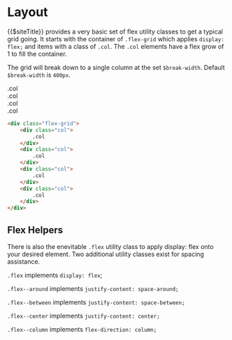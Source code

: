 # Layout

{{$siteTitle}} provides a very basic set of flex utility classes to get a typical grid going. It starts with the container of ``.flex-grid`` which applies ``display: flex;`` and items with a class of ``.col``. The ``.col`` elements have a flex grow of 1 to fill the container.

The grid will break down to a single column at the set ``$break-width``. Default ``$break-width`` is ``400px``.

<div class="flex-grid">
    <div class="col">
        .col
    </div>
    <div class="col">
        .col
    </div>
    <div class="col">
        .col
    </div>
    <div class="col">
        .col
    </div>
</div>

```html
<div class="flex-grid">
    <div class="col">
        .col
    </div>
    <div class="col">
        .col
    </div>
    <div class="col">
        .col
    </div>
    <div class="col">
        .col
    </div>
</div>
```

## Flex Helpers

There is also the enevitable ``.flex`` utility class to apply display: flex onto your desired element. Two additional utility classes exist for spacing assistance.

``.flex`` implements ``display: flex``;

``.flex--around`` implements ``justify-content: space-around;``

``.flex--between`` implements ``justify-content: space-between;``

``.flex--center`` implements ``justify-content: center;``

``.flex--column`` implements ``flex-direction: column;``
